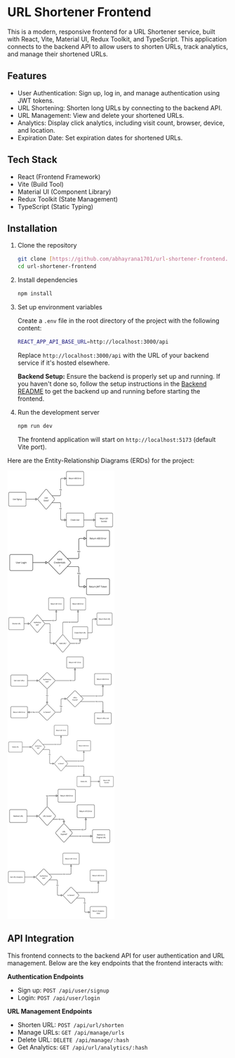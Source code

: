 # URL Shortener Frontend

This is a modern, responsive frontend for a URL Shortener service, built with React, Vite, Material UI, Redux Toolkit, and TypeScript. This application connects to the backend API to allow users to shorten URLs, track analytics, and manage their shortened URLs.

## Features

*   User Authentication: Sign up, log in, and manage authentication using JWT tokens.
*   URL Shortening: Shorten long URLs by connecting to the backend API.
*   URL Management: View and delete your shortened URLs.
*   Analytics: Display click analytics, including visit count, browser, device, and location.
*   Expiration Date: Set expiration dates for shortened URLs.

## Tech Stack

*   React (Frontend Framework)
*   Vite (Build Tool)
*   Material UI (Component Library)
*   Redux Toolkit (State Management)
*   TypeScript (Static Typing)

## Installation

1.  Clone the repository

    ```bash
    git clone [https://github.com/abhayrana1701/url-shortener-frontend.git](https://github.com/abhayrana1701/url-shortener-frontend.git)
    cd url-shortener-frontend
    ```

2.  Install dependencies

    ```bash
    npm install
    ```

3.  Set up environment variables

    Create a `.env` file in the root directory of the project with the following content:

    ```bash
    REACT_APP_API_BASE_URL=http://localhost:3000/api
    ```

    Replace `http://localhost:3000/api` with the URL of your backend service if it's hosted elsewhere.

    **Backend Setup:** Ensure the backend is properly set up and running. If you haven't done so, follow the setup instructions in the [Backend README](https://github.com/abhayrana1701/url-shortener-project.git) to get the backend up and running before starting the frontend.

4.  Run the development server

    ```bash
    npm run dev
    ```

    The frontend application will start on `http://localhost:5173` (default Vite port).

Here are the Entity-Relationship Diagrams (ERDs) for the project:

![ER Diagram](docs/er-diagram.jpeg)

## API Integration

This frontend connects to the backend API for user authentication and URL management. Below are the key endpoints that the frontend interacts with:

**Authentication Endpoints**

*   Sign up: `POST /api/user/signup`
*   Login: `POST /api/user/login`

**URL Management Endpoints**

*   Shorten URL: `POST /api/url/shorten`
*   Manage URLs: `GET /api/manage/urls`
*   Delete URL: `DELETE /api/manage/:hash`
*   Get Analytics: `GET /api/url/analytics/:hash`

